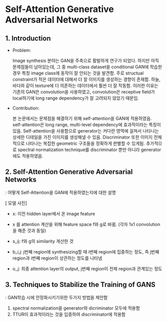 # Self-Attention Generative Adversarial Networks

## 1. Introduction

- Problem:  
  
    Image synthesis 분야는 GAN을 주축으로 활발하게 연구가 되었다. 하지만 아직 문제점들이 남아있는데, 그 중 multi-class dataset을 conditional GAN에 
  학습한 경우 특정 image class에 동작이 잘 안되는 것을 발견함.  주로 structual constraint가 적은 데이터에 대해서 더 잘 이미지를 생성하는 경향이 
  존재함. 하늘, 바다와 같이 texture에 더 의존하는 데이터에서 훨씬 더 잘 작동함. 이러한 이유는 기존의 GAN은 convolution을 사용하였고, convolution은
  receptive field가 local하기에  long range dependency가 잘 고려되지 않았기 때문임. 
  
- Contribution:
    
    본 논문에서는 문제점을 해결하기 위해 self-attention을 GAN에 적용하였음. self-attention은 long range, multi-level dependency에 효과적이라는 특징이
  있음. Self-attention을 사용함으로 generator는 커다란 영역에 걸쳐서 나타나는 상세한 디테일을 가진 이미지를 생성해낼 수 있음. Discriminator 또한
  이미지 전체적으로 나타나는 복잡한 geometric 구조들을 정확하게 판별할 수 있게됨. 추가적으로 spectral normalization technique를 discriminator
  뿐만 아니라 generator에도 적용하였음.
                
  
## 2. Self-Attention Generative Adversarial Networks 
: 어떻게 Self-Attention을 GAN에 적용하였는지에 대한 설명

[ 모델 사진]

- x: 이전 hidden layer에서 온 image feature

- x 를 attention 계산을 위해 feature space f와 g로 바뀜. (각자 1x1 convolution을 해준 것과 동일)
- s_ij: f와 g의 similarity 게산한 것
- b_i,j: j번째 region에 synthesizing할 때 i번째 region에 집중하는 정도, 즉 j번째 region과 i번째 region이 상관하는 정도를 나타냄
- o_j: 최종 attention layer의 output, j번째 region이 전체 region과 관계있는 정도 




## 3. Techniques to Stabilize the Training of GANS
: GAN학습 시에 안정화시키기위한 두가지 방법을 제안함

1. spectral normalization을 generator와 dicriminator 모두에 적용함 
2. TTUR이 효과적이라는 것을 입증하여 discriminator에 적용함 


